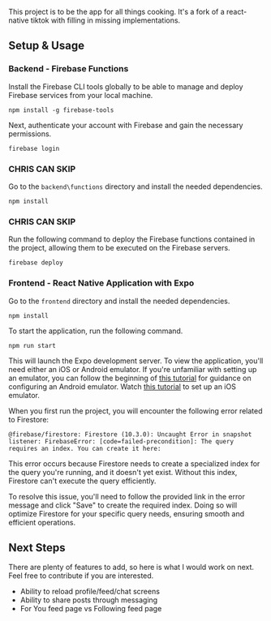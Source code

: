 This project is to be the app for all things cooking. It's a fork of a react-native tiktok with filling in missing implementations.

## Setup & Usage

### Backend - Firebase Functions

Install the Firebase CLI tools globally to be able to manage and deploy Firebase services from your local machine.

```
npm install -g firebase-tools
```

Next, authenticate your account with Firebase and gain the necessary permissions.

```
firebase login
```
### CHRIS CAN SKIP
Go to the `backend\functions` directory and install the needed dependencies.

```
npm install
```
### CHRIS CAN SKIP
Run the following command to deploy the Firebase functions contained in the project, allowing them to be executed on the Firebase servers.

```
firebase deploy
```

### Frontend - React Native Application with Expo

Go to the `frontend` directory and install the needed dependencies.

```
npm install
```

To start the application, run the following command.

```
npm run start
```

This will launch the Expo development server. To view the application, you'll need either an iOS or Android emulator. If you're unfamiliar with setting up an emulator, you can follow the beginning of [this tutorial](https://www.youtube.com/watch?v=HrN1Fvjp2CE) for guidance on configuring an Android emulator. Watch [this tutorial](https://www.youtube.com/watch?v=DloY4tyzKDA) to set up an iOS emulator.

When you first run the project, you will encounter the following error related to Firestore:

```
@firebase/firestore: Firestore (10.3.0): Uncaught Error in snapshot listener: FirebaseError: [code=failed-precondition]: The query requires an index. You can create it here:
```

This error occurs because Firestore needs to create a specialized index for the query you're running, and it doesn't yet exist. Without this index, Firestore can't execute the query efficiently.

To resolve this issue, you'll need to follow the provided link in the error message and click "Save" to create the required index. Doing so will optimize Firestore for your specific query needs, ensuring smooth and efficient operations.

## Next Steps

There are plenty of features to add, so here is what I would work on next. Feel free to contribute if you are interested.

- Ability to reload profile/feed/chat screens
- Ability to share posts through messaging
- For You feed page vs Following feed page
